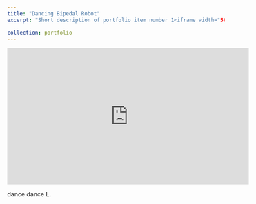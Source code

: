 ```yaml
---
title: "Dancing Bipedal Robot"
excerpt: "Short description of portfolio item number 1<iframe width="560" height="315" src="https://www.youtube.com/embed/_QVmkpSjZs0" title="YouTube video player" frameborder="0" allow="accelerometer; autoplay; clipboard-write; encrypted-media; gyroscope; picture-in-picture" allowfullscreen></iframe>"

collection: portfolio
---
```


<iframe width="560" height="315" src="https://www.youtube.com/embed/_QVmkpSjZs0" title="YouTube video player" frameborder="0" allow="accelerometer; autoplay; clipboard-write; encrypted-media; gyroscope; picture-in-picture" allowfullscreen></iframe>

dance dance L. 
